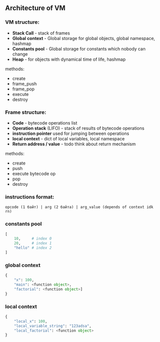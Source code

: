 ## Architecture of VM

### VM structure:
- **Stack Call** - stack of frames
- **Global context** - Global storage for global objects, global namespace, hashmap
- **Constants pool** - Global storage for constants which nobody can change
- **Heap** - for objects with dynamical time of life, hashmap

methods:
- create
- frame_push
- frame_pop
- execute
- destroy

### Frame structure:
- **Code** - bytecode operations list
- **Operation stack** (LIFO) - stack of results of bytecode operations
- **instruction pointer** used for jumping between operations
- **local context** - dict of local variables, local namespace
- **Return address / value** - todo think about return mechanism

methods:
- create
- push
- execute bytecode op
- pop
- destroy

### instructions format:
```
opcode (1 байт) | arg (2 байта) | arg_value (depends of context idk rn)
```

### constants pool
```python
[
    10,     # index 0
    20,     # index 1
    "hello" # index 2
]
```

### global context
```python
{
    "x": 100,
    "main": <function object>,
    "factorial": <function object>]
}
```

### local context
```python
{
    "local_x": 100,
    "local_variable_string": "123adsa",
    "local_factorial": <function object>
}
```
